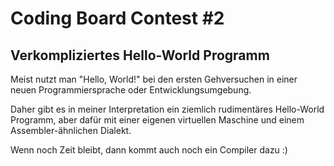 # Coding Board Contest #2
## Verkompliziertes Hello-World Programm

Meist nutzt man "Hello, World!" bei den ersten Gehversuchen in einer neuen 
Programmiersprache oder Entwicklungsumgebung.

Daher gibt es in meiner Interpretation ein ziemlich rudimentäres Hello-World Programm, 
aber dafür mit einer eigenen virtuellen Maschine und einem Assembler-ähnlichen Dialekt.

Wenn noch Zeit bleibt, dann kommt auch noch ein Compiler dazu :)
